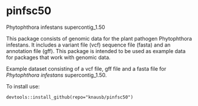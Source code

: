 # pinfsc50


Phytophthora infestans supercontig_1.50


This package consists of genomic data for the plant pathogen Phytophthora infestans.
It includes a variant file (vcf) sequence file (fasta) and an annotation file (gff).
This package is intended to be used as example data for packages that work with genomic data.


Example dataset consisting of a vcf file, gff file and a fasta file for *Phytophthora infestans* supercontig_1.50.


To install use:

    devtools::install_github(repo="knausb/pinfsc50")


